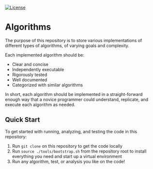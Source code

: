 <!-- Badges -->
[![License](https://img.shields.io/github/license/iansantagata/algorithms?label=License&color=yellow)](LICENSE)

# Algorithms

The purpose of this repository is to store various implementations of different types of algorithms, of varying goals and complexity.

Each implemented algorithm should be:
- Clear and concise
- Independently executable
- Rigorously tested
- Well documented
- Categorized with similar algorithms

In short, each algorithm should be implemented in a straight-forward enough way that a novice programmer could understand, replicate, and execute each algorithm as needed.

## Quick Start

To get started with running, analyzing, and testing the code in this repository:

1. Run `git clone` on this repository to get the code locally
2. Run `source ./tools/bootstrap.sh` from the repository root to install everything you need and start up a virtual environment
3. Run any algorithm, test, or analysis you like on the code!